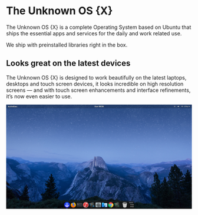 # The Unknown OS {X}
The Unknown OS {X} is a complete Operating System based on Ubuntu that ships the essential apps and services for the daily and work related use. 

We ship with preinstalled libraries right in the box.


## Looks great on the latest devices

The Unknown OS {X} is designed to work beautifully on the latest laptops, desktops and touch screen devices, it looks incredible on high resolution screens — and with touch screen enhancements and interface refinements, it’s now even easier to use.


  <img src="Images/Screenshot.png" alt="Screenshots">



